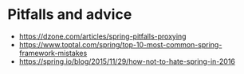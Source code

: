 # Pitfalls and advice

- https://dzone.com/articles/spring-pitfalls-proxying
- https://www.toptal.com/spring/top-10-most-common-spring-framework-mistakes
- https://spring.io/blog/2015/11/29/how-not-to-hate-spring-in-2016
